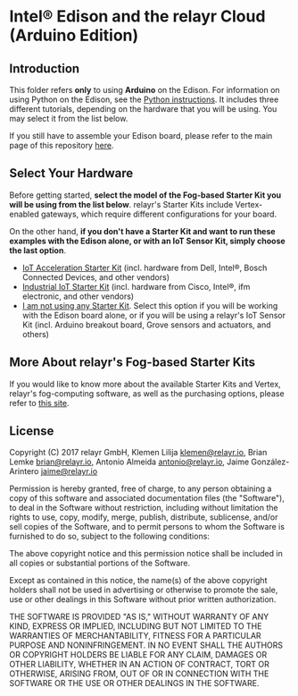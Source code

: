 # Intel® Edison and the relayr Cloud (Arduino Edition)

## Introduction

This folder refers **only** to using **Arduino** on the Edison. For
information on using Python on the Edison, see the [Python instructions](https://github.com/relayr/edison/tree/master/python). It includes three different tutorials, depending on the hardware that you will be using. You may select it from the list below.

If you still have to assemble your Edison board, please refer to the main page of this repository [here](../README.md).

## Select Your Hardware

Before getting started, **select the model of the Fog-based Starter Kit you will be using from the list below**. relayr's Starter Kits include Vertex-enabled gateways, which require different configurations for your board.

On the other hand, **if you don't have a Starter Kit and want to run these examples with the Edison alone, or with an IoT Sensor Kit, simply choose the last option**.

* [IoT Acceleration Starter Kit](./README_Arduino_IoT_Acceleration_Starter_Kit.md)
(incl. hardware from Dell, Intel®, Bosch Connected Devices, and other vendors)
* [Industrial IoT Starter Kit](./README_Arduino_Industrial_IoT_Starter_Kit.md) (incl. hardware from Cisco, Intel®, ifm electronic, and other vendors)
* [I am not using any Starter Kit](./README_Arduino_Edison_Only.md). Select this option if you will be working with the Edison board alone, or if you will be using a relayr's IoT Sensor Kit (incl. Arduino breakout board, Grove sensors and actuators, and others)

## More About relayr's Fog-based Starter Kits

If you would like to know more about the available Starter Kits and Vertex, relayr's fog-computing software, as well as the purchasing options, please refer to [this site](http://www.iot-starterkit.de/).

## License

Copyright (C) 2017 relayr GmbH, Klemen Lilija <klemen@relayr.io>, Brian Lemke <brian@relayr.io>, Antonio Almeida <antonio@relayr.io>, Jaime González-Arintero <jaime@relayr.io>

Permission is hereby granted, free of charge, to any person obtaining a copy of this software and associated documentation files (the "Software"), to deal in the Software without restriction, including without limitation the rights to use, copy, modify, merge, publish, distribute, sublicense, and/or sell
copies of the Software, and to permit persons to whom the Software is furnished to do so, subject to the following conditions:

The above copyright notice and this permission notice shall be included in all copies or substantial portions of the Software.

Except as contained in this notice, the name(s) of the above copyright holders shall not be used in advertising or otherwise to promote the sale, use or
other dealings in this Software without prior written authorization.

THE SOFTWARE IS PROVIDED "AS IS," WITHOUT WARRANTY OF ANY KIND, EXPRESS OR IMPLIED, INCLUDING BUT NOT LIMITED TO THE WARRANTIES OF MERCHANTABILITY,
FITNESS FOR A PARTICULAR PURPOSE AND NONINFRINGEMENT.  IN NO EVENT SHALL THE AUTHORS OR COPYRIGHT HOLDERS BE LIABLE FOR ANY CLAIM, DAMAGES OR OTHER
LIABILITY, WHETHER IN AN ACTION OF CONTRACT, TORT OR OTHERWISE, ARISING FROM, OUT OF OR IN CONNECTION WITH THE SOFTWARE OR THE USE OR OTHER DEALINGS IN THE
SOFTWARE.